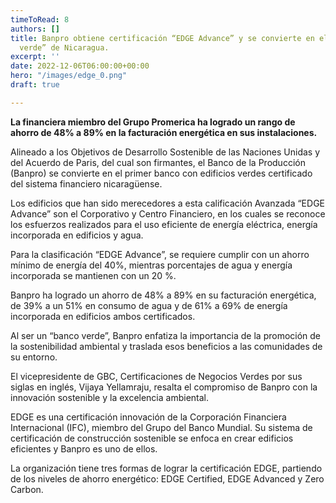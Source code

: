 ```yaml
---
timeToRead: 8
authors: []
title: Banpro obtiene certificación “EDGE Advance” y se convierte en el primer “banco
  verde” de Nicaragua.
excerpt: ''
date: 2022-12-06T06:00:00+00:00
hero: "/images/edge_0.png"
draft: true

---
```

**La financiera miembro del Grupo Promerica ha logrado un rango de ahorro de 48% a 89% en la facturación energética en sus instalaciones.**

Alineado a los Objetivos de Desarrollo Sostenible de las Naciones Unidas y del Acuerdo de Paris, del cual son firmantes, el Banco de la Producción (Banpro) se convierte en el primer banco con edificios verdes certificado del sistema financiero nicaragüense.

Los edificios que han sido merecedores a esta calificación Avanzada “EDGE Advance” son el Corporativo y Centro Financiero, en los cuales se reconoce los esfuerzos realizados para el uso eficiente de energía eléctrica, energía incorporada en edificios y agua.

Para la clasificación “EDGE Advance”, se requiere cumplir con un ahorro mínimo de energía del 40%, mientras porcentajes de agua y energía incorporada se mantienen con un 20 %.

Banpro ha logrado un ahorro de 48% a 89% en su facturación energética, de 39% a un 51% en consumo de agua y de 61% a 69% de energía incorporada en edificios ambos certificados.

Al ser un “banco verde”, Banpro enfatiza la importancia de la promoción de la sostenibilidad ambiental y traslada esos beneficios a las comunidades de su entorno.

El vicepresidente de GBC, Certificaciones de Negocios Verdes por sus siglas en inglés, Vijaya Yellamraju, resalta el compromiso de Banpro con la innovación sostenible y la excelencia ambiental.

EDGE es una certificación innovación de la Corporación Financiera Internacional (IFC), miembro del Grupo del Banco Mundial. Su sistema de certificación de construcción sostenible se enfoca en crear edificios eficientes y Banpro es uno de ellos.

La organización tiene tres formas de lograr la certificación EDGE, partiendo de los niveles de ahorro energético: EDGE Certified, EDGE Advanced y Zero Carbon.